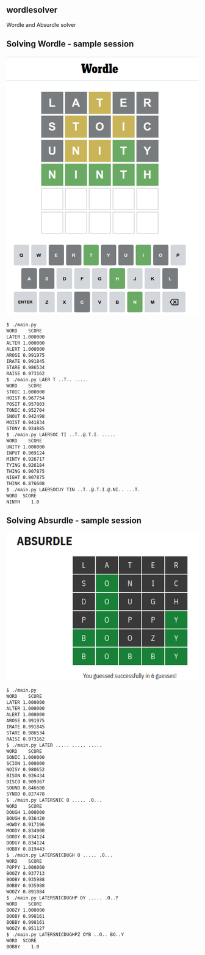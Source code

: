wordlesolver
----

Wordle and Absurdle solver

Solving Wordle - sample session
----

![image](wordle.png)

    $ ./main.py
    WORD    SCORE
    LATER 1.000000
    ALTER 1.000000
    ALERT 1.000000
    AROSE 0.991975
    IRATE 0.991845
    STARE 0.986534
    RAISE 0.973162
    $ ./main.py LAER T ..T.. .....
    WORD    SCORE
    STOIC 1.000000
    HOIST 0.967754
    POSIT 0.957803
    TONIC 0.952704
    SNOUT 0.942498
    MOIST 0.941834
    STONY 0.924885
    $ ./main.py LAERSOC TI ..T..@.T.I. .....
    WORD    SCORE
    UNITY 1.000000
    INPUT 0.969124
    MINTY 0.926717
    TYING 0.926184
    THING 0.907875
    NIGHT 0.907875
    THINK 0.876608
    $ ./main.py LAERSOCUY TIN ..T..@.T.I.@.NI.. ...T.
    WORD  SCORE
    NINTH    1.0

Solving Absurdle - sample session
----

![image](absurdle.png)

    $ ./main.py
    WORD    SCORE
    LATER 1.000000
    ALTER 1.000000
    ALERT 1.000000
    AROSE 0.991975
    IRATE 0.991845
    STARE 0.986534
    RAISE 0.973162
    $ ./main.py LATER ..... ..... .....
    WORD    SCORE
    SONIC 1.000000
    SCION 1.000000
    NOISY 0.980652
    BISON 0.926434
    DISCO 0.909367
    SOUND 0.846680
    SYNOD 0.827478
    $ ./main.py LATERSNIC O ..... .O...
    WORD    SCORE
    DOUGH 1.000000
    BOUGH 0.936420
    HOWDY 0.917196
    MOODY 0.834908
    GOODY 0.834124
    DODGY 0.834124
    HOBBY 0.819443
    $ ./main.py LATERSNICDUGH O ..... .O...
    WORD    SCORE
    POPPY 1.000000
    BOOZY 0.937713
    BOOBY 0.935988
    BOBBY 0.935988
    WOOZY 0.891884
    $ ./main.py LATERSNICDUGHP OY ..... .O..Y
    WORD    SCORE
    BOOZY 1.000000
    BOOBY 0.998161
    BOBBY 0.998161
    WOOZY 0.951127
    $ ./main.py LATERSNICDUGHPZ OYB ..O.. BO..Y
    WORD  SCORE
    BOBBY    1.0
